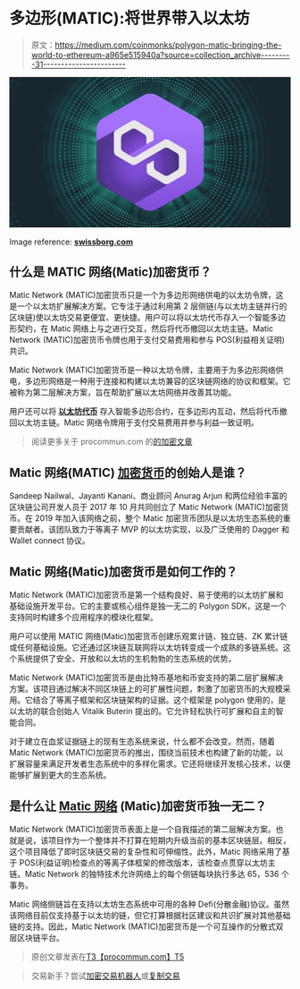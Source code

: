 # 多边形(MATIC):将世界带入以太坊

> 原文：<https://medium.com/coinmonks/polygon-matic-bringing-the-world-to-ethereum-a965e515940a?source=collection_archive---------31----------------------->

![](img/19709058e2f0b4981a1850f6466b684f.png)

Image reference: [**swissborg.com**](https://swissborg.com/blog/what-is-polygon)

## 什么是 MATIC 网络(Matic)加密货币？

Matic Network (MATIC)加密货币只是一个为多边形网络供电的以太坊令牌，这是一个以太坊扩展解决方案。它专注于通过利用第 2 层侧链(与以太坊主链并行的区块链)使以太坊交易更便宜、更快捷。用户可以将以太坊代币存入一个智能多边形契约，在 Matic 网络上与之进行交互，然后将代币撤回以太坊主链。Matic Network (MATIC)加密货币令牌也用于支付交易费用和参与 POS(利益相关证明)共识。

Matic Network (MATIC)加密货币是一种以太坊令牌，主要用于为多边形网络供电，多边形网络是一种用于连接和构建以太坊兼容的区块链网络的协议和框架。它被称为第二层解决方案，旨在帮助扩展以太坊网络并改善其功能。

用户还可以将 [**以太坊代币**](https://procommun.com/2022/05/news/crypto/ethereum-could-potentially-flip-bitcoin-in-3-years-this-is-the-price-target-jason-urban-youtube/) 存入智能多边形合约，在多边形内互动，然后将代币撤回以太坊主链。Matic 网络令牌用于支付交易费用并参与利益一致证明。

> 阅读更多关于 procommun.com 的[的加密文章](https://procommun.com/2022/05/technology/polygon-matic-bringing-the-world-to-ethereum/)

## Matic 网络(MATIC) [加密货币](https://procommun.com/2022/05/news/business-news/leading-cryptocurrency-costs-today-bitcoin-ether-cardano-avalanche-increase-up-to-14/)的创始人是谁？

Sandeep Nailwal、Jayanti Kanani、商业顾问 Anurag Arjun 和两位经验丰富的区块链公司开发人员于 2017 年 10 月共同创立了 Matic Network (MATIC)加密货币。在 2019 年加入该网络之前，整个 Matic 加密货币团队是以太坊生态系统的重要贡献者。该团队致力于等离子 MVP 的以太坊实现，以及广泛使用的 Dagger 和 Wallet connect 协议。

## Matic 网络(Matic)加密货币是如何工作的？

Matic Network (MATIC)加密货币是第一个结构良好、易于使用的以太坊扩展和基础设施开发平台。它的主要或核心组件是独一无二的 Polygon SDK，这是一个支持同时构建多个应用程序的模块化框架。

用户可以使用 MATIC 网络(Matic)加密货币创建乐观累计链、独立链、ZK 累计链或任何基础设施。它还通过区块链互联网将以太坊转变成一个成熟的多链系统。这个系统提供了安全、开放和以太坊的生机勃勃的生态系统的优势。

Matic Network (MATIC)加密货币是由比特币基地和币安支持的第二层扩展解决方案。该项目通过解决不同区块链上的可扩展性问题，刺激了加密货币的大规模采用。它结合了等离子框架和区块链架构的证据。这个框架是 polygon 使用的，是以太坊的联合创始人 Vitalik Buterin 提出的。它允许轻松执行可扩展和自主的智能合同。

对于建立在血浆证据链上的现有生态系统来说，什么都不会改变。然而，随着 Matic Network (MATIC)加密货币的推出，围绕当前技术也构建了新的功能，以扩展容量来满足开发者生态系统中的多样化需求。它还将继续开发核心技术，以便能够扩展到更大的生态系统。

## 是什么让 [Matic 网络](https://procommun.com/2022/04/news/crypto/polygon-matic-is-going-to-blast-in-2022-cryptocurrency-youtube/) (Matic)加密货币独一无二？

Matic Network (MATIC)加密货币表面上是一个自我描述的第二层解决方案。也就是说，该项目作为一个整体并不打算在短期内升级当前的基本区块链层。相反，这个项目降低了即时区块链交易的复杂性和可伸缩性。此外，Matic 网络采用了基于 POS(利益证明)检查点的等离子体框架的修改版本，该检查点贯穿以太坊主链。Matic Network 的独特技术允许网络上的每个侧链每块执行多达 65，536 个事务。

Matic 网络侧链旨在支持以太坊生态系统中可用的各种 Defi(分散金融)协议。虽然该网络目前仅支持基于以太坊的链，但它打算根据社区建议和共识扩展对其他基础链的支持。因此，Matic Network (MATIC)加密货币是一个可互操作的分散式双层区块链平台。

> 原创文章发表在[T3【procommun.com】T5](https://procommun.com/2022/05/technology/polygon-matic-bringing-the-world-to-ethereum/)

> 交易新手？尝试[加密交易机器人](/coinmonks/crypto-trading-bot-c2ffce8acb2a)或[复制交易](/coinmonks/top-10-crypto-copy-trading-platforms-for-beginners-d0c37c7d698c)